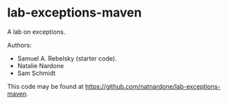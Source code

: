 # lab-exceptions-maven

A lab on exceptions.

Authors:

* Samuel A. Rebelsky (starter code).
* Natalie Nardone
* Sam Schmidt

This code may be found at <https://github.com/natnardone/lab-exceptions-maven>.
